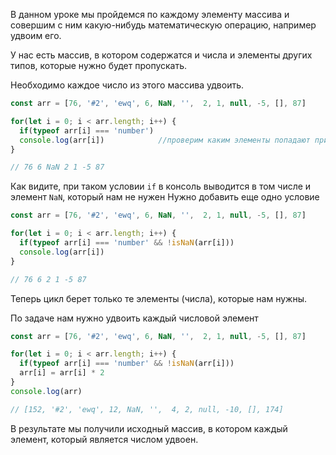В данном уроке мы пройдемся по каждому элементу массива и совершим с ним какую-нибудь математическую операцию, например
удвоим его.

У нас есть массив, в котором содержатся и числа и элементы других типов, которые нужно будет пропускать.

Необходимо каждое число из этого массива удвоить.

```javascript
const arr = [76, '#2', 'ewq', 6, NaN, '',  2, 1, null, -5, [], 87]

for(let i = 0; i < arr.length; i++) {
  if(typeof arr[i] === 'number')
  console.log(arr[i])            //проверим каким элементы попадают при заданом условии if
}

// 76 6 NaN 2 1 -5 87
```

Как видите, при таком условии `if` в консоль выводится в том числе и элемент `NaN`, который нам не нужен
Нужно добавить еще одно условие

```javascript
const arr = [76, '#2', 'ewq', 6, NaN, '',  2, 1, null, -5, [], 87]

for(let i = 0; i < arr.length; i++) {
  if(typeof arr[i] === 'number' && !isNaN(arr[i]))
  console.log(arr[i])
}

// 76 6 2 1 -5 87
```
Теперь цикл берет только те элементы (числа), которые нам нужны.

По задаче нам нужно удвоить каждый числовой элемент

```javascript
const arr = [76, '#2', 'ewq', 6, NaN, '',  2, 1, null, -5, [], 87]

for(let i = 0; i < arr.length; i++) {
  if(typeof arr[i] === 'number' && !isNaN(arr[i]))
  arr[i] = arr[i] * 2
}
console.log(arr)

// [152, '#2', 'ewq', 12, NaN, '',  4, 2, null, -10, [], 174]
```
В результате мы получили исходный массив, в котором каждый элемент, который является
числом удвоен.